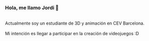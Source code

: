 ### Hola, me llamo Jordi 👋
<br>
Actualmente soy un estudiante de 3D y animación en CEV Barcelona.
<br>
<br>
Mi intención es llegar a participar en la creación de videojuegos :D

<!--
**JordiBorras2A/JordiBorras2A** is a ✨ _special_ ✨ repository because its `README.md` (this file) appears on your GitHub profile.

Here are some ideas to get you started:

- 🔭 I’m currently working on ...
- 🌱 I’m currently learning ...
- 👯 I’m looking to collaborate on ...
- 🤔 I’m looking for help with ...
- 💬 Ask me about ...
- 📫 How to reach me: ...
- 😄 Pronouns: ...
- ⚡ Fun fact: ...
-->
